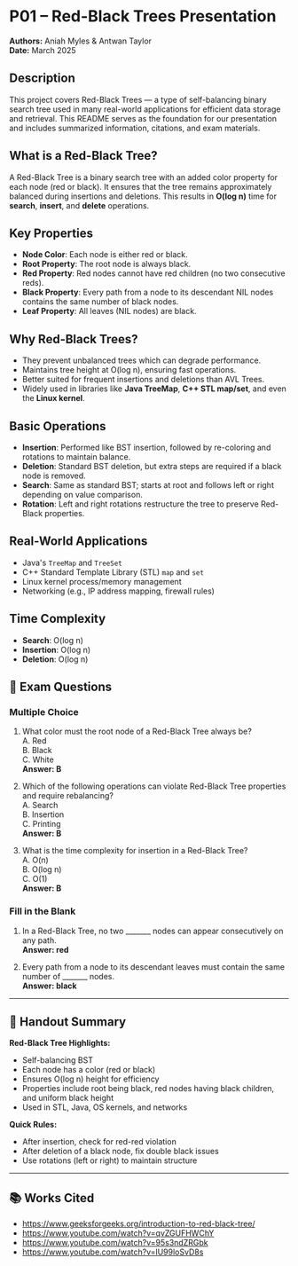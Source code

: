 # P01 – Red-Black Trees Presentation  
**Authors:** Aniah Myles & Antwan Taylor  
**Date:** March 2025  

## Description  
This project covers Red-Black Trees — a type of self-balancing binary search tree used in many real-world applications for efficient data storage and retrieval. This README serves as the foundation for our presentation and includes summarized information, citations, and exam materials.

## What is a Red-Black Tree?  
A Red-Black Tree is a binary search tree with an added color property for each node (red or black). It ensures that the tree remains approximately balanced during insertions and deletions. This results in **O(log n)** time for **search**, **insert**, and **delete** operations.

## Key Properties  
- **Node Color**: Each node is either red or black.  
- **Root Property**: The root node is always black.  
- **Red Property**: Red nodes cannot have red children (no two consecutive reds).  
- **Black Property**: Every path from a node to its descendant NIL nodes contains the same number of black nodes.  
- **Leaf Property**: All leaves (NIL nodes) are black.  

## Why Red-Black Trees?  
- They prevent unbalanced trees which can degrade performance.  
- Maintains tree height at O(log n), ensuring fast operations.  
- Better suited for frequent insertions and deletions than AVL Trees.  
- Widely used in libraries like **Java TreeMap**, **C++ STL map/set**, and even the **Linux kernel**.

## Basic Operations  
- **Insertion**: Performed like BST insertion, followed by re-coloring and rotations to maintain balance.  
- **Deletion**: Standard BST deletion, but extra steps are required if a black node is removed.  
- **Search**: Same as standard BST; starts at root and follows left or right depending on value comparison.  
- **Rotation**: Left and right rotations restructure the tree to preserve Red-Black properties.

## Real-World Applications  
- Java's `TreeMap` and `TreeSet`  
- C++ Standard Template Library (STL) `map` and `set`  
- Linux kernel process/memory management  
- Networking (e.g., IP address mapping, firewall rules)

## Time Complexity  
- **Search**: O(log n)  
- **Insertion**: O(log n)  
- **Deletion**: O(log n)  


## 🧪 Exam Questions  

### Multiple Choice  
1. What color must the root node of a Red-Black Tree always be?  
   A. Red  
   B. Black  
   C. White  
   **Answer: B**

2. Which of the following operations can violate Red-Black Tree properties and require rebalancing?  
   A. Search  
   B. Insertion  
   C. Printing  
   **Answer: B**

3. What is the time complexity for insertion in a Red-Black Tree?  
   A. O(n)  
   B. O(log n)  
   C. O(1)  
   **Answer: B**

### Fill in the Blank  
1. In a Red-Black Tree, no two _______ nodes can appear consecutively on any path.  
   **Answer: red**  

2. Every path from a node to its descendant leaves must contain the same number of _______ nodes.  
   **Answer: black**

---

## 📄 Handout Summary  

**Red-Black Tree Highlights:**  
- Self-balancing BST  
- Each node has a color (red or black)  
- Ensures O(log n) height for efficiency  
- Properties include root being black, red nodes having black children, and uniform black height  
- Used in STL, Java, OS kernels, and networks

**Quick Rules:**  
- After insertion, check for red-red violation  
- After deletion of a black node, fix double black issues  
- Use rotations (left or right) to maintain structure  

---

## 📚 Works Cited  
- https://www.geeksforgeeks.org/introduction-to-red-black-tree/  
- https://www.youtube.com/watch?v=qvZGUFHWChY  
- https://www.youtube.com/watch?v=95s3ndZRGbk  
- https://www.youtube.com/watch?v=lU99loSvD8s  


